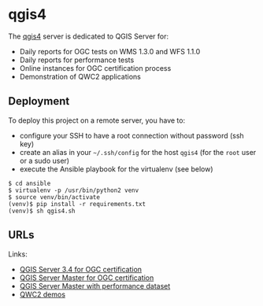 # qgis4

The [qgis4](http://qgis4.qgis.org/) server is dedicated to QGIS Server for:
- Daily reports for OGC tests on WMS 1.3.0 and WFS 1.1.0
- Daily reports for performance tests
- Online instances for OGC certification process
- Demonstration of QWC2 applications

## Deployment

To deploy this project on a remote server, you have to:
- configure your SSH to have a root connection without password (ssh key)
- create an alias in your `~/.ssh/config` for the host `qgis4` (for
  the `root` user or a sudo user)
- execute the Ansible playbook for the virtualenv (see below)

```
$ cd ansible
$ virtualenv -p /usr/bin/python2 venv
$ source venv/bin/activate
(venv)$ pip install -r requirements.txt
(venv)$ sh qgis4.sh
```

## URLs

Links:
- [QGIS Server 3.4 for OGC certification](http://qgis4.qgis.org:8080/certification_qgisserver_3_4)
- [QGIS Server Master for OGC certification](http://qgis4.qgis.org:8080/certification_qgisserver_master)
- [QGIS Server Master with performance dataset](http://qgis4.qgis.org:8082/qgisserver_master_perfsuite/)
- [QWC2 demos](http://qgis4.qgis.org:8081/demos_qwc2/)
